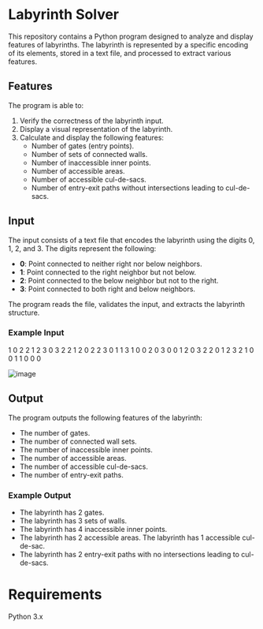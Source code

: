 # Labyrinth Solver

This repository contains a Python program designed to analyze and display features of labyrinths. The labyrinth is represented by a specific encoding of its elements, stored in a text file, and processed to extract various features.

## Features

The program is able to:

1. Verify the correctness of the labyrinth input.
2. Display a visual representation of the labyrinth.
3. Calculate and display the following features:
   - Number of gates (entry points).
   - Number of sets of connected walls.
   - Number of inaccessible inner points.
   - Number of accessible areas.
   - Number of accessible cul-de-sacs.
   - Number of entry-exit paths without intersections leading to cul-de-sacs.

## Input

The input consists of a text file that encodes the labyrinth using the digits 0, 1, 2, and 3. The digits represent the following:

- **0**: Point connected to neither right nor below neighbors.
- **1**: Point connected to the right neighbor but not below.
- **2**: Point connected to the below neighbor but not to the right.
- **3**: Point connected to both right and below neighbors.

The program reads the file, validates the input, and extracts the labyrinth structure.

### Example Input

1 0 2 2 1 2 3 0 
3 2 2 1 2 0 2 2 
3 0 1 1 3 1 0 0 
2 0 3 0 0 1 2 0 
3 2 2 0 1 2 3 2 
1 0 0 1 1 0 0 0

![image](https://github.com/MitsubishiA7M/Several-ways-to-solve-the-maze-pathfinding-problem-by-using-DFS-traversal/blob/main/Example.png)

## Output

The program outputs the following features of the labyrinth:

- The number of gates.
- The number of connected wall sets.
- The number of inaccessible inner points.
- The number of accessible areas.
- The number of accessible cul-de-sacs.
- The number of entry-exit paths.

### Example Output

- The labyrinth has 2 gates. 
- The labyrinth has 3 sets of walls. 
- The labyrinth has 4 inaccessible inner points. 
- The labyrinth has 2 accessible areas. The labyrinth has 1 accessible cul-de-sac. 
- The labyrinth has 2 entry-exit paths with no intersections leading to cul-de-sacs.

# Requirements
Python 3.x
